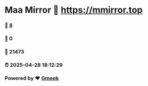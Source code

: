 # Maa Mirror :link: https://mmirror.top 
### :page_facing_up: [8](https://mmirror.top/tag.html) 
### :speech_balloon: 0 
### :hibiscus: 21473 
### :alarm_clock: 2025-04-28 18:12:29 
### Powered by :heart: [Gmeek](https://github.com/Meekdai/Gmeek)
